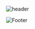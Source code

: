 ![header](https://capsule-render.vercel.app/api?type=waving&color=auto&height=200&section=header&text=InQ&fontSize=20)

![Footer](https://capsule-render.vercel.app/api?type=waving&color=auto&height=200&section=footer)
